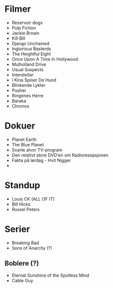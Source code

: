 # Filmer
- Reservoir dogs
- Pulp Fiction
- Jackie Brown
- Kill Bill
- Django Unchained
- Inglorious Basterds
- The Heightful Eight
- Once Upon A Time In Hollywood
- Mulholland Drive
- Usual Suspects
- Interstellar
- I Kina Spiser De Hund
- Blinkende Lykter
- Pusher
- Ringenes Herre
- Baraka
- Chronos



# Dokuer
- Planet Earth
- The Blue Planet
- Svarte alvor TV-program
- Den relativt store DVD'en om Radioresepsjonen
- Fakta på lørdag - Hvit Nigger
- 


# Standup
- Louis CK (ALL OF IT)
- Bill Hicks
- Russel Peters

# Serier
- Breaking Bad
- Sons of Anarchy (?)



## Boblere (?)
 - Eternal Sunshine of the Spotless Mind
 - Cable Guy
